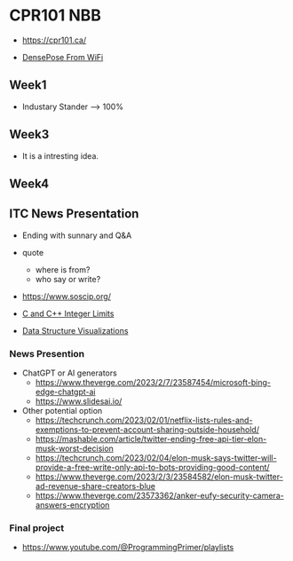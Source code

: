 # CPR101 NBB

- https://cpr101.ca/

- [DensePose From WiFi](https://arxiv.org/abs/2301.00250)

## Week1

- Industary Stander --> 100%

## Week3

- It is a intresting idea.

## Week4

## ITC News Presentation

- Ending with sunnary and Q&A
- quote
  - where is from?
  - who say or write?
  
- https://www.soscip.org/

- [C and C++ Integer Limits](https://learn.microsoft.com/en-us/cpp/c-language/cpp-integer-limits)
- [Data Structure Visualizations](https://www.cs.usfca.edu/~galles/visualization/Algorithms.html)

### News Presention

- ChatGPT or AI generators
  - https://www.theverge.com/2023/2/7/23587454/microsoft-bing-edge-chatgpt-ai
  - https://www.slidesai.io/
- Other potential option
  - https://techcrunch.com/2023/02/01/netflix-lists-rules-and-exemptions-to-prevent-account-sharing-outside-household/
  - https://mashable.com/article/twitter-ending-free-api-tier-elon-musk-worst-decision
  - https://techcrunch.com/2023/02/04/elon-musk-says-twitter-will-provide-a-free-write-only-api-to-bots-providing-good-content/
  - https://www.theverge.com/2023/2/3/23584582/elon-musk-twitter-ad-revenue-share-creators-blue
  - https://www.theverge.com/23573362/anker-eufy-security-camera-answers-encryption

### Final project

- https://www.youtube.com/@ProgrammingPrimer/playlists